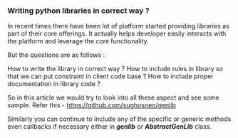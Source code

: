 ### Writing python libraries in correct way ?

In recent times there have been lot of platform started providing libraries as part of their core offerings.
It actually helps developer easily interacts with the platform and leverage the core functionality.

But the questions are as follows :

How to write the library in correct way ?
How to include rules in library so that we can put constraint in client code base ?
How to include proper documentation in library code ?

So in this article we would try to look into all these aspect and see some sample.
Refer this - https://github.com/sughosneo/genlib

Similarly you can continue to include any of the specific or generic methods even callbacks if necessary 
either in ***genlib*** or ***AbstractGenLib*** class.


  